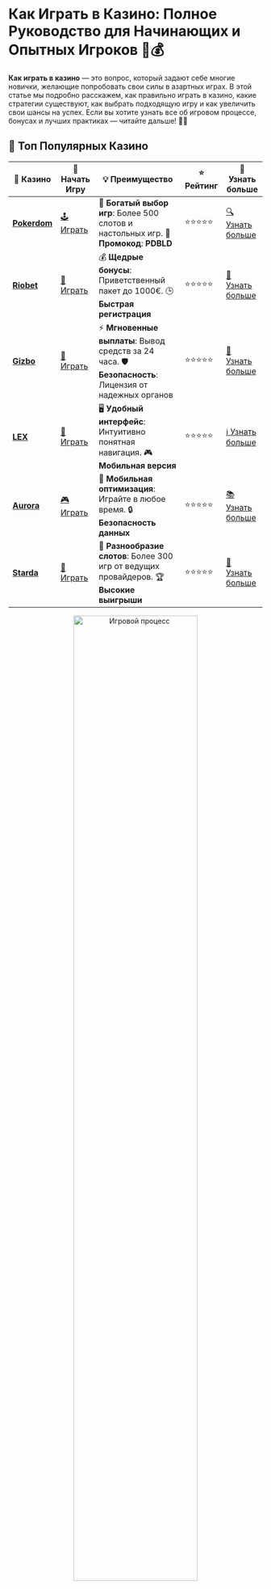 # Как Играть в Казино: Полное Руководство для Начинающих и Опытных Игроков 🎰💰

**Как играть в казино** — это вопрос, который задают себе многие новички, желающие попробовать свои силы в азартных играх. В этой статье мы подробно расскажем, как правильно играть в казино, какие стратегии существуют, как выбрать подходящую игру и как увеличить свои шансы на успех. Если вы хотите узнать все об игровом процессе, бонусах и лучших практиках — читайте дальше! 🎉✨

## 🌟 Топ Популярных Казино

| 🎲 **Казино** | 🔗 **Начать Игру** | 💡 **Преимущество** | ⭐ **Рейтинг** | 🔗 **Узнать больше** |
|--------------|---------------------|---------------------|----------------|----------------------|
| [**Pokerdom**](https://brandplay.link/4k77v2yx) | [🕹️ Играть](https://brandplay.link/4k77v2yx) | 🎉 **Богатый выбор игр**: Более 500 слотов и настольных игр. 🎁 **Промокод**: **PDBLD** | ⭐⭐⭐⭐⭐ | [🔍 Узнать больше](https://brandplay.link/4k77v2yx) |
| [**Riobet**](https://brandplay.link/7xBLTPyj) | [🎰 Играть](https://brandplay.link/7xBLTPyj) | 💰 **Щедрые бонусы**: Приветственный пакет до 1000€. 🕒 **Быстрая регистрация** | ⭐⭐⭐⭐⭐ | [📖 Узнать больше](https://brandplay.link/7xBLTPyj) |
| [**Gizbo**](https://brandplay.link/bprXw4YV) | [🎲 Играть](https://brandplay.link/bprXw4YV) | ⚡ **Мгновенные выплаты**: Вывод средств за 24 часа. 🛡️ **Безопасность**: Лицензия от надежных органов | ⭐⭐⭐⭐⭐ | [📝 Узнать больше](https://brandplay.link/bprXw4YV) |
| [**LEX**](https://brandplay.link/zW4hdDFV) | [🤑 Играть](https://brandplay.link/zW4hdDFV) | 🖥️ **Удобный интерфейс**: Интуитивно понятная навигация. 🎮 **Мобильная версия** | ⭐⭐⭐⭐⭐ | [ℹ️ Узнать больше](https://brandplay.link/zW4hdDFV) |
| [**Aurora**](https://10trafic-stat2.com/click/668546556bcc6313411604bd/6766/13032/subaccount) | [🎮 Играть](https://10trafic-stat2.com/click/668546556bcc6313411604bd/6766/13032/subaccount) | 📱 **Мобильная оптимизация**: Играйте в любое время. 🔒 **Безопасность данных** | ⭐⭐⭐⭐⭐ | [📚 Узнать больше](https://10trafic-stat2.com/click/668546556bcc6313411604bd/6766/13032/subaccount) |
| [**Starda**](https://brandplay.link/fB7xwRFL) | [🎯 Играть](https://brandplay.link/fB7xwRFL) | 🎰 **Разнообразие слотов**: Более 300 игр от ведущих провайдеров. 🏆 **Высокие выигрыши** | ⭐⭐⭐⭐⭐ | [🔎 Узнать больше](https://brandplay.link/fB7xwRFL) |

<div align="center">
    <img src="https://i.pinimg.com/originals/1d/b3/25/1db325483acbe642c6d4e6fdd73a4988.gif" alt="Игровой процесс" width="70%">
</div>

## 💎 Лучшие Бонусы и Акции

| 🎲 **Казино** | 🔗 **Начать Игру** | 💡 **Преимущество** | ⭐ **Рейтинг** | 🔗 **Узнать больше** |
|--------------|---------------------|---------------------|----------------|----------------------|
| [**Kometa**](https://brandplay.link/8ZymQJV8) | [🎰 Играть](https://brandplay.link/8ZymQJV8) | 🎁 **Эксклюзивные бонусы**: Регулярные акции и промо. 🔄 **Программы лояльности** | ⭐⭐⭐⭐☆ | [🔍 Узнать больше](https://brandplay.link/8ZymQJV8) |
| [**R7**](https://brandplay.link/bMd3Yjsw) | [🕹️ Играть](https://brandplay.link/bMd3Yjsw) | 🕒 **Круглосуточная поддержка**: Всегда на связи. 💸 **Высокие лимиты** | ⭐⭐⭐⭐☆ | [📖 Узнать больше](https://brandplay.link/bMd3Yjsw) |
| [**7K**](https://brandplay.link/BvQyFShp) | [🎲 Играть](https://brandplay.link/BvQyFShp) | 🌟 **Эксклюзивные бонусы**: Только для VIP игроков. 🎉 **Сезонные акции** | ⭐⭐⭐⭐☆ | [📝 Узнать больше](https://brandplay.link/BvQyFShp) |
| [**Kent**](https://brandplay.link/Fv2WP3js) | [🤑 Играть](https://brandplay.link/Fv2WP3js) | 📈 **Высокий RTP**: Более 98%. 💼 **Профессиональная поддержка** | ⭐⭐⭐⭐☆ | [ℹ️ Узнать больше](https://brandplay.link/Fv2WP3js) |
| [**1Xslots**](https://brandplay.link/hSB1khtr) | [🎮 Играть](https://brandplay.link/hSB1khtr) | 🎉 **Множество акций**: Еженедельные бонусы и турниры. 🛡️ **Безопасность** | ⭐⭐⭐⭐☆ | [📚 Узнать больше](https://brandplay.link/hSB1khtr) |
| [**Gama**](https://brandplay.link/j6NMKsDz) | [🎯 Играть](https://brandplay.link/j6NMKsDz) | 🔍 **Интуитивный интерфейс**: Легкость использования. 🏅 **Престижные турниры** | ⭐⭐⭐⭐☆ | [🔎 Узнать больше](https://brandplay.link/j6NMKsDz) |

<div align="center">
    <img src="https://i.pinimg.com/originals/1d/b3/25/1db325483acbe642c6d4e6fdd73a4988.gif" alt="Игровой процесс" width="70%">
</div>

## 🚀 Быстрые Выигрыши и Поддержка

| 🎲 **Казино** | 🔗 **Начать Игру** | 💡 **Преимущество** | ⭐ **Рейтинг** | 🔗 **Узнать больше** |
|--------------|---------------------|---------------------|----------------|----------------------|
| [**Onion**](https://brandplay.link/zBGRVpQ9) | [🎰 Играть](https://brandplay.link/zBGRVpQ9) | 🤑 **Низкие ставки**: Идеально для начинающих. 🔄 **Быстрые выводы** | ⭐⭐⭐⭐☆ | [🔍 Узнать больше](https://brandplay.link/zBGRVpQ9) |
| [**Чемпион**](https://temon-gter.cfd/go/lRq?p80412p304504pcc44t17455) | [🕹️ Играть](https://temon-gter.cfd/go/lRq?p80412p304504pcc44t17455) | 🏅 **Лояльная программа**: Награды за активность. 🎁 **Ежемесячные бонусы** | ⭐⭐⭐⭐☆ | [📖 Узнать больше](https://temon-gter.cfd/go/lRq?p80412p304504pcc44t17455) |
| [**Vavada**](https://vavadapartner.pro/?promo=ea5c9275-6854-4505-94fc-95ab18221945-linkb2) | [🎲 Играть](https://vavadapartner.pro/?promo=ea5c9275-6854-4505-94fc-95ab18221945-linkb2) | 🚀 **Быстрая регистрация**: Начните играть мгновенно. 🔐 **Безопасные транзакции** | ⭐⭐⭐⭐☆ | [📝 Узнать больше](https://vavadapartner.pro/?promo=ea5c9275-6854-4505-94fc-95ab18221945-linkb2) |
| [**Friends**](https://gofriends.kim/linkb2) | [🤑 Играть](https://gofriends.kim/linkb2) | 🤝 **Социальные игры**: Играйте с друзьями. 🌐 **Мультиплатформенность** | ⭐⭐⭐⭐☆ | [ℹ️ Узнать больше](https://gofriends.kim/linkb2) |
| [**1WIN**](https://brandplay.link/smXVpBbG) | [🎮 Играть](https://brandplay.link/smXVpBbG) | 🏆 **Спортивные ставки**: Широкий выбор видов спорта. 💵 **Высокие коэффициенты** | ⭐⭐⭐⭐☆ | [📚 Узнать больше](https://brandplay.link/smXVpBbG) |
| [**Drip**](https://drp-ircp01.com/c07e6a3db) | [🎯 Играть](https://drp-ircp01.com/c07e6a3db) | 🌐 **Инновационные игры**: Новейшие игровые технологии. 🛡️ **Высокая безопасность** | ⭐⭐⭐⭐☆ | [🔎 Узнать больше](https://drp-ircp01.com/c07e6a3db) |
| [**JoyCasino**](https://rpc30.call2me.pro/?/ru/registration?apkpop=0&partner=p24970p3291217pc98f) | [🎰 Играть](https://rpc30.call2me.pro/?/ru/registration?apkpop=0&partner=p24970p3291217pc98f) | 🎁 **Приятные бонусы**: Ежедневные акции и подарки. 🕹️ **Разнообразие игр** | ⭐⭐⭐⭐☆ | [🔍 Узнать больше](https://rpc30.call2me.pro/?/ru/registration?apkpop=0&partner=p24970p3291217pc98f) |

<div align="center">
    <img src="https://i.pinimg.com/originals/1d/b3/25/1db325483acbe642c6d4e6fdd73a4988.gif" alt="Игровой процесс" width="70%">
</div>
---

✨ **Выбирайте лучшее казино для себя и наслаждайтесь игрой! Удачи!** ✨

## Основы Игры в Казино 🏆

Перед тем как приступить к игре, важно понимать основы. Казино предлагает огромное разнообразие игр, и каждая из них имеет свои особенности. Важно выбрать игру, которая вам по душе, и ознакомиться с её правилами, чтобы чувствовать себя уверенно.

### 1. Регистрация в Казино 📝

Для начала вам нужно зарегистрироваться в онлайн-казино. Это процесс, который обычно занимает несколько минут, и вам нужно будет указать базовые данные, такие как имя, email, и, возможно, платежные данные для пополнения счёта и вывода выигрышей.

**Важно**: Перед регистрацией убедитесь, что казино лицензировано и безопасно для использования. Это гарантирует, что ваши данные и деньги будут в безопасности.

### 2. Выбор Игры 🎮

После регистрации можно переходить к выбору игры. В казино есть несколько категорий игр:

- **Слоты**: Это самые популярные и простые игры, где нужно вращать барабаны и собирать выигрышные комбинации.
- **Карточные игры**: Покер, блэкджек, баккара — игры, в которых важно не только везение, но и стратегия.
- **Рулетка**: Классическая игра, в которой нужно угадать, куда упадёт шарик на вращающемся колесе.
- **Казино с живыми дилерами**: В таких играх вы играете против реального дилера в режиме реального времени.

### 3. Ставки и Линии Выплат 💸

Каждая игра в казино имеет свою структуру ставок. Прежде чем начать играть, важно определить сумму, которую вы готовы потратить, и установить лимит. Помните, что ставки влияют на ваш потенциальный выигрыш, поэтому управляйте своим бюджетом разумно.

## Стратегии для Успеха в Казино 🧠

Хотя в азартных играх всегда есть элемент удачи, некоторые стратегии могут помочь вам увеличить свои шансы на успех. Вот несколько советов:

### 1. Управление Бюджетом 💳

Один из важнейших аспектов игры в казино — это управление своим бюджетом. Установите лимит на потери и выигрыши. Не стоит выходить за пределы заранее определённой суммы, даже если вы находитесь в выигрыше. Это поможет вам избежать финансовых проблем и сохранить контроль над игрой.

### 2. Изучение Правил Игры 📚

Каждая игра имеет свои правила и особенности. Например, в покере или блэкджеке вам нужно не только полагаться на удачу, но и использовать стратегические решения. Чем больше вы понимаете о правилах игры, тем больше у вас шансов на успех.

### 3. Выбор Игр с Высоким RTP 🎯

RTP (Return to Player) — это процент выплат, который показывает, сколько денег из всех ставок возвращается игрокам в виде выигрышей. Чем выше RTP, тем лучше. Поэтому, выбирая игру, обратите внимание на этот показатель.

### 4. Использование Бонусов Казино 🎁

Многие казино предлагают бонусы для новых игроков или поощряют постоянных пользователей бонусными предложениями. Это может быть как бесплатные вращения в слотах, так и бонусы на депозит. Важно правильно использовать бонусы, чтобы получить максимум выгоды.

## Популярные Игры в Казино 🎲

Теперь, когда вы знаете основы, давайте рассмотрим некоторые из самых популярных игр, в которые можно играть в казино.

### 1. Слоты 🎰

Слоты — это самые простые и доступные игры в казино. В слоты можно играть без особых знаний, достаточно сделать ставку и нажать кнопку «Spin». В современных слотах часто бывают бонусные раунды, бесплатные вращения и прогрессивные джекпоты.

**Совет**: Играйте в слоты с высоким RTP и не забывайте о лимитах на ставки, чтобы избежать больших потерь.

### 2. Рулетка 🎡

Рулетка — это классическая игра в казино, где игроки делают ставки на определённые числа или цвет. Шарик вращается в колесе, и если он останавливается на числе, на которое была сделана ставка, игрок выигрывает.

**Совет**: Для начинающих подойдёт европейская рулетка, так как в ней меньше «нулевых» чисел, чем в американской.

### 3. Блэкджек 🃏

Блэкджек — это карточная игра, где цель игрока — набрать 21 очко или максимально близкое количество очков, не превышая эту сумму. Игра требует не только удачи, но и стратегии, поскольку игроки могут решать, брать ли дополнительные карты.

**Совет**: Изучите базовую стратегию игры в блэкджек, чтобы уменьшить преимущество казино.

### 4. Покер ♠️

Покер — это не просто игра с картами, а целая дисциплина, в которой важны стратегия, психология и навыки. В покере нужно собрать сильную комбинацию карт, побеждая других игроков или устраивая блеф.

**Совет**: Развивайте навыки блефа и читайте стратегии, чтобы повысить шансы на успех в покере.

## Как Выигрывать в Казино? 💪

Хотя выигрыш в казино всегда связан с элементом случайности, есть несколько факторов, которые могут повысить ваши шансы:

- **Выбирайте игры с высоким RTP**.
- **Используйте бонусы и акции казино**.
- **Следите за своими ставками и не рискуйте больше, чем можете позволить себе потерять**.
- **Изучайте стратегии для карточных игр, таких как блэкджек и покер**.

## Часто Задаваемые Вопросы ❓

### 1. Можно ли выиграть деньги, играя в казино? 💸

Да, в казино можно выиграть реальные деньги, если вам повезёт. Однако не забывайте, что казино всегда имеет своё преимущество, и игры с высоким RTP повышают шансы на выигрыш.

### 2. Что такое RTP и почему это важно? 🎯

RTP (Return to Player) — это процент выплат, который показывает, сколько денег из всех ставок возвращается игрокам. Игра с высоким RTP имеет лучшие шансы на долгосрочную прибыль.

### 3. Нужно ли иметь стратегию для игры в казино? 🧠

Для игр, таких как блэкджек и покер, стратегия очень важна. Однако в слотах и рулетке большая часть успеха зависит от удачи.

### 4. Можно ли играть в казино бесплатно? 🎮

Да, многие казино предлагают игры в демонстрационном режиме, где можно играть бесплатно без риска потерять деньги.

## Заключение

**Как играть в казино** — это не просто вопрос удачи, но и знаний, стратегий и умения управлять своим банком. Играйте ответственно, выбирайте игры, которые вам нравятся, и не забывайте про бонусы. Пусть удача всегда будет на вашей стороне! 🍀🎉
